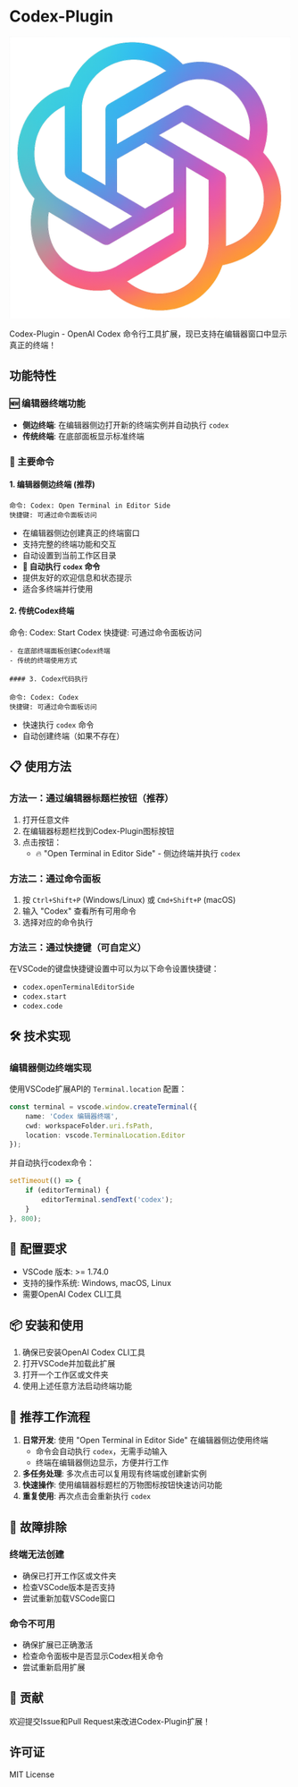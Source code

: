 # Codex-Plugin

![Codex-Plugin](src/codex-extension.png)

Codex-Plugin - OpenAI Codex 命令行工具扩展，现已支持在编辑器窗口中显示真正的终端！

## 功能特性

### 🆕 编辑器终端功能
- **侧边终端**: 在编辑器侧边打开新的终端实例并自动执行 `codex`
- **传统终端**: 在底部面板显示标准终端

### 🚀 主要命令

#### 1. 编辑器侧边终端 (推荐)
```
命令: Codex: Open Terminal in Editor Side
快捷键: 可通过命令面板访问
```
- 在编辑器侧边创建真正的终端窗口
- 支持完整的终端功能和交互
- 自动设置到当前工作区目录
- **🚀 自动执行 `codex` 命令**
- 提供友好的欢迎信息和状态提示
- 适合多终端并行使用

#### 2. 传统Codex终端

命令: Codex: Start Codex
快捷键: 可通过命令面板访问
```
- 在底部终端面板创建Codex终端
- 传统的终端使用方式

#### 3. Codex代码执行

命令: Codex: Codex
快捷键: 可通过命令面板访问
```
- 快速执行 `codex` 命令
- 自动创建终端（如果不存在）

## 📋 使用方法

### 方法一：通过编辑器标题栏按钮（推荐）
1. 打开任意文件
2. 在编辑器标题栏找到Codex-Plugin图标按钮
3. 点击按钮：
   - 🔥 "Open Terminal in Editor Side" - 侧边终端并执行 `codex`

### 方法二：通过命令面板
1. 按 `Ctrl+Shift+P` (Windows/Linux) 或 `Cmd+Shift+P` (macOS)
2. 输入 "Codex" 查看所有可用命令
3. 选择对应的命令执行

### 方法三：通过快捷键（可自定义）
在VSCode的键盘快捷键设置中可以为以下命令设置快捷键：
- `codex.openTerminalEditorSide`
- `codex.start`
- `codex.code`

## 🛠️ 技术实现

### 编辑器侧边终端实现
使用VSCode扩展API的 `Terminal.location` 配置：
```typescript
const terminal = vscode.window.createTerminal({
    name: 'Codex 编辑器终端',
    cwd: workspaceFolder.uri.fsPath,
    location: vscode.TerminalLocation.Editor
});
```

并自动执行codex命令：
```typescript
setTimeout(() => {
    if (editorTerminal) {
        editorTerminal.sendText('codex');
    }
}, 800);
```

## 🔧 配置要求

- VSCode 版本: >= 1.74.0
- 支持的操作系统: Windows, macOS, Linux
- 需要OpenAI Codex CLI工具

## 📦 安装和使用

1. 确保已安装OpenAI Codex CLI工具
2. 打开VSCode并加载此扩展
3. 打开一个工作区或文件夹
4. 使用上述任意方法启动终端功能

## 🎯 推荐工作流程

1. **日常开发**: 使用 "Open Terminal in Editor Side" 在编辑器侧边使用终端
   - 命令会自动执行 `codex`，无需手动输入
   - 终端在编辑器侧边显示，方便并行工作
2. **多任务处理**: 多次点击可以复用现有终端或创建新实例
3. **快速操作**: 使用编辑器标题栏的万物图标按钮快速访问功能
4. **重复使用**: 再次点击会重新执行 `codex`

## 🐛 故障排除

### 终端无法创建
- 确保已打开工作区或文件夹
- 检查VSCode版本是否支持
- 尝试重新加载VSCode窗口

### 命令不可用
- 确保扩展已正确激活
- 检查命令面板中是否显示Codex相关命令
- 尝试重新启用扩展

## 🤝 贡献

欢迎提交Issue和Pull Request来改进Codex-Plugin扩展！

## 许可证

MIT License